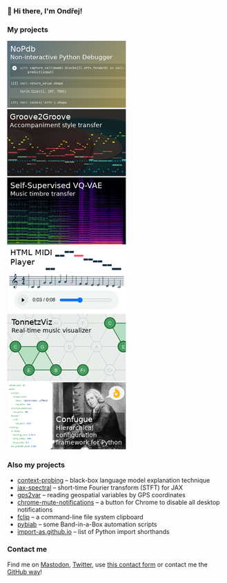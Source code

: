 ### 👋 Hi there, I'm Ondřej!

### My projects

[![NoPdb](img/nopdb.png)](https://github.com/cifkao/nopdb) [![Groove2Groove](img/groove2groove.png)](https://github.com/cifkao/groove2groove) [![Self-supervised VQ-VAE](img/ss-vq-vae.png)](https://github.com/cifkao/ss-vq-vae) [![HTML MIDI Player](img/html-midi-player.png)](https://github.com/cifkao/html-midi-player) [![TonnetzViz](img/tonnetz-viz.png)](https://github.com/cifkao/tonnetz-viz) [![Confugue](img/confugue.png)](https://github.com/cifkao/confugue)

### Also my projects

- [context-probing](https://github.com/cifkao/context-probing) – black-box language model explanation technique
- [jax-spectral](https://github.com/cifkao/jax-spectral) – short-time Fourier transform (STFT) for JAX
- [gps2var](https://github.com/cifkao/gps2var) – reading geospatial variables by GPS coordinates
- [chrome-mute-notifications](https://github.com/cifkao/chrome-mute-notifications) – a button for Chrome to disable all desktop notifications
- [fclip](https://github.com/cifkao/fclip) – a command-line file system clipboard
- [pybiab](https://github.com/cifkao/pybiab) – some Band-in-a-Box automation scripts
- [import-as.github.io](https://import-as.github.io/) – list of Python import shorthands

### Contact me

Find me on [Mastodon](https://sigmoid.social/@cifkao), [Twitter](https://twitter.com/cifkao), use [this contact form](https://ondrej.cifka.com/contact/) or contact me the [GitHub way](https://github.com/cifkao/cifkao/discussions)!
